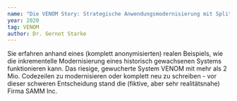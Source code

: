 ```yaml
---
name: "Die VENOM Story: Strategische Anwendungsmodernisierung mit Split+Extract-Strategien"
year: 2020
tag: VENOM
author: Dr. Gernot Starke
---
```

Sie erfahren anhand eines (komplett anonymisierten) realen Beispiels, wie die inkrementelle Modernisierung
eines historisch gewachsenen Systems funktionieren kann. Das riesige, gewucherte System VENOM mit mehr als
2 Mio. Codezeilen zu modernisieren oder komplett neu zu schreiben - vor dieser schweren Entscheidung stand 
die (fiktive, aber sehr realitätsnahe) Firma SAMM Inc.